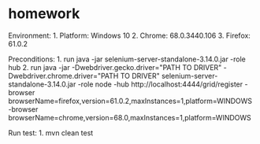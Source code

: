 # homework

Environment:
    1. Platform: Windows 10
    2. Chrome: 68.0.3440.106
    3. Firefox: 61.0.2


Preconditions:
    1. run java -jar selenium-server-standalone-3.14.0.jar -role hub
    2. run java -jar -Dwebdriver.gecko.driver="PATH TO DRIVER"
     -Dwebdriver.chrome.driver="PATH TO DRIVER"
      selenium-server-standalone-3.14.0.jar -role node -hub http://localhost:4444/grid/register
       -browser browserName=firefox,version=61.0.2,maxInstances=1,platform=WINDOWS
        -browser browserName=chrome,version=68.0,maxInstances=1,platform=WINDOWS

Run test:
    1. mvn clean test